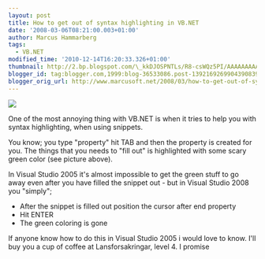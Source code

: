 ```yaml
---
layout: post
title: How to get out of syntax highlighting in VB.NET
date: '2008-03-06T08:21:00.003+01:00'
author: Marcus Hammarberg
tags:
  - VB.NET
modified_time: '2010-12-14T16:20:33.326+01:00'
thumbnail: http://2.bp.blogspot.com/\_kkDJOSPNTLs/R8-csWQz5PI/AAAAAAAAARM/ja8UA5zTBM4/s72-c/syntaxhighlightvb.net.jpb.JPG
blogger_id: tag:blogger.com,1999:blog-36533086.post-1392169269904390839
blogger_orig_url: http://www.marcusoft.net/2008/03/how-to-get-out-of-syntax-highlighting.html
---
```


[<img
src="http://2.bp.blogspot.com/_kkDJOSPNTLs/R8-csWQz5PI/AAAAAAAAARM/ja8UA5zTBM4/s400/syntaxhighlightvb.net.jpb.JPG"
id="BLOGGER_PHOTO_ID_5174526782576256242"
style="DISPLAY: block; MARGIN: 0px auto 10px; CURSOR: hand; TEXT-ALIGN: center"
data-border="0" />](http://2.bp.blogspot.com/_kkDJOSPNTLs/R8-csWQz5PI/AAAAAAAAARM/ja8UA5zTBM4/s1600-h/syntaxhighlightvb.net.jpb.JPG)

<div>

One of the most annoying thing with VB.NET is when it tries to help you
with syntax highlighting, when using snippets.

</div>







<div>

You know; you type "property" hit TAB and then the property is created
for you. The things that you needs to "fill out" is highlighted with
some scary green color (see picture above).

</div>







<div>

In Visual Studio 2005 it's almost impossible to get the green stuff to
go away even after you have filled the snippet out - but in Visual
Studio 2008 you "simply";

</div>



-   After the snippet is filled out position the cursor after end
    property
-   Hit ENTER
-   The green coloring is gone



If anyone know how to do this in Visual Studio 2005 i would love to
know. I'll buy you a cup of coffee at Lansforsakringar, level 4. I
promise
